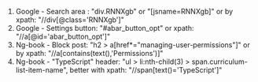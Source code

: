 1. Google - Search area : "div.RNNXgb" or "[jsname=RNNXgb]" or by xpath: "//div[@class='RNNXgb']"
2. Google - Settings button: "#abar_button_opt" or xpath: "//a[@id='abar_button_opt']"
3. Ng-book - Block post: "h2 > a[href*="managing-user-permissions"]" or by xpath: "//a[contains(text(),'Permissions')]"
4. Ng-book - "TypeScript" header: "ul > li:nth-child(3) > span.curriculum-list-item-name", better with xpath: "//span[text()='TypeScript']"